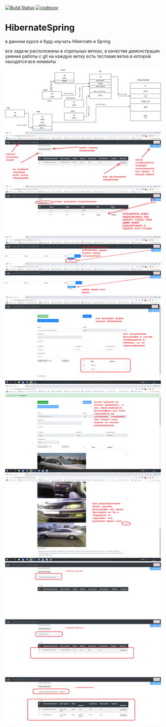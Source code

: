 [![Build Status](https://travis-ci.org/AlexandrKaleganov/HibernateSpring.svg?branch=task_4744)](https://travis-ci.org/AlexandrKaleganov/HibernateSpring)
[![codecov](https://codecov.io/gh/AlexandrKaleganov/HibernateSpring/branch/task_4744/graph/badge.svg)](https://codecov.io/gh/AlexandrKaleganov/HibernateSpring)
# HibernateSpring
в данном курсе я буду изучать Hibernate  и Spring

все задачи расположены в отдельных ветках, в качестве демонстрации умения работы с git 
на каждую ветку есть тестовая ветка в которой находятся все коммиты

![Alt text](https://github.com/AlexandrKaleganov/HibernateSpring/blob/task_4744/db/Avito-Shema.png?raw=true "Optional Title")
![Alt text](https://github.com/AlexandrKaleganov/HibernateSpring/blob/task_4744_interface/src/main/resources/1.png?raw=true "Optional Title")
![Alt text](https://github.com/AlexandrKaleganov/HibernateSpring/blob/task_4744_interface/src/main/resources/2.png?raw=true "Optional Title")
![Alt text](https://github.com/AlexandrKaleganov/HibernateSpring/blob/task_4744_interface/src/main/resources/3.png?raw=true "Optional Title")
![Alt text](https://github.com/AlexandrKaleganov/HibernateSpring/blob/task_4744_interface/src/main/resources/4.png?raw=true "Optional Title")
![Alt text](https://github.com/AlexandrKaleganov/HibernateSpring/blob/task_4744_interface/src/main/resources/5.png?raw=true "Optional Title")
![Alt text](https://github.com/AlexandrKaleganov/HibernateSpring/blob/task_4744_interface/src/main/resources/6.png?raw=true "Optional Title")
![Alt text](https://github.com/AlexandrKaleganov/HibernateSpring/blob/task_4744_interface/src/main/resources/7.png?raw=true "Optional Title")
![Alt text](https://github.com/AlexandrKaleganov/HibernateSpring/blob/task_4744_interface/src/main/resources/8.png?raw=true "Optional Title")
![Alt text](https://github.com/AlexandrKaleganov/HibernateSpring/blob/task_4744_interface/src/main/resources/9.png?raw=true "Optional Title")


